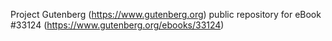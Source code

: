 Project Gutenberg (https://www.gutenberg.org) public repository for eBook #33124 (https://www.gutenberg.org/ebooks/33124)
